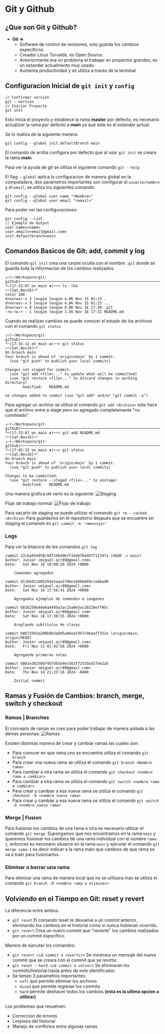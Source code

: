 # Git y Github
## ¿Que son Git y Github?
- **Git =>** 
    - Software de control de versiones, solo guarda los cambios especificos.
    - Creador Linus Torvalds, es Open Source.
    - Anteriormente era un problema el trabajar en proyectos grandes, es un estandar actualmente muy usado.
    - Aumenta productividad y se utiliza a traves de la terminal.

## Configuracion Inicial de `git init` y `config`
```
// Confirmar version
git --version
// Iniciar Proyecto
git init
```
Esto inicia el proyecto y establece la rama **master** por defecto, es necesario actualizar la rama por defecto a **main** ya que este es el estandar actual.

Se lo realiza de la siguiente manera:
```
git config --global init.defaultBranch main
```

El comando de arriba configura por defecto que al usar `git init` se creara la rama **main**

Para ver la ayuda de git se utiliza el siguiente comando `git --help`

El flag `--global` aplica la configuracion de manera global en la computadora, dos parametros importantes son configurar el `usuario/nombre` y el `email`, se utiliza los siguientes comando:
```
git config --global user.name "<Nombre>"
git config --global user.email "<email>"
```

Para poder ver las configuraciones:
```
git config --list
// Ejemplo de Output
user.name=<name>
user.email=<email@gmail.com>
init.defaultbranch=main
```

## Comandos Basicos de Git: add, commit y log
El comando `git init` crea una carpte oculta con el nombre `.git` donde se guarda toda la informacion de los cambios realizados.
```
┌─(~/Workspace/git-github)───────────────────────────────────────────────────────────────────────────────────────────────────────────────────────────────────────────────────(leugim@terminator:pts/0)─┐
└─(17:32:07 on main ✹)──> ls -lha                                                                                                                                                        ──(Sat,Nov16)─┘
total 16K
drwxrwxr-x 3 leugim leugim 4.0K Nov 15 01:23 .
drwxrwxr-x 5 leugim leugim 4.0K Nov 15 01:23 ..
drwxrwxr-x 8 leugim leugim 4.0K Nov 16 17:30 .git
-rw-rw-r-- 1 leugim leugim 1.5K Nov 16 17:32 README.md
```

Cuando se realizan cambios se puede conocer el estado de los archivos con el comando `git status`
```
┌─(~/Workspace/git-github)───────────────────────────────────────────────────────────────────────────────────────────────────────────────────────────────────────────────────(leugim@terminator:pts/0)─┐
└─(17:32:12 on main ✹)──> git status                                                                                                                                                     ──(Sat,Nov16)─┘
On branch main
Your branch is ahead of 'origin/main' by 1 commit.
  (use "git push" to publish your local commits)

Changes not staged for commit:
  (use "git add <file>..." to update what will be committed)
  (use "git restore <file>..." to discard changes in working directory)
        modified:   README.md

no changes added to commit (use "git add" and/or "git commit -a")
```
Para agregar un archivo se utiliza el comando `git add <Archivo>` esto hace que el archivo entre a stage pero no agregado completamente "no comiteado".
```
┌─(~/Workspace/git-github)───────────────────────────────────────────────────────────────────────────────────────────────────────────────────────────────────────────────────(leugim@terminator:pts/0)─┐
└─(17:33:07 on main ✹)──> git add README.md                                                                                                                                              ──(Sat,Nov16)─┘
┌─(~/Workspace/git-github)───────────────────────────────────────────────────────────────────────────────────────────────────────────────────────────────────────────────────(leugim@terminator:pts/0)─┐
└─(17:45:32 on main ✹)──> git status                                                                                                                                                     ──(Sat,Nov16)─┘
On branch main
Your branch is ahead of 'origin/main' by 1 commit.
  (use "git push" to publish your local commits)

Changes to be committed:
  (use "git restore --staged <file>..." to unstage)
        modified:   README.md
```
Una manera grafica de verlo es la siguiente:
![Staging](./img/Staging.png)

Flujo de trabajo normal:
![Flujo de trabajo](./img/Flujo-de-trabajo.png)

Para sacarlo de staging se puede utilizar el comando `git rm --cached <Archivo>`
Para guardarlos en el repositorio despues que se encuentre en staging el comando es `git commit -m '<mensaje>'`

### Logs
Para ver la bitacora de los comandos `git log`
```
commit 22cba934950c50f24b49bff34dd764d47711747a (HEAD -> main)
Author: Junior <miguel.ajr89@gmail.com>
Date:   Sat Nov 16 18:00:26 2024 +0000

    Comandos agregados

commit d11b6912e05393e5aaa179be1946b689cce86a90
Author: Junior <miguel.ajr89@gmail.com>
Date:   Sat Nov 16 17:56:41 2024 +0000

    Agregados ejemplos de comandos e imagenes

commit b816250b44e6a849ba3ac15a9e5ac20226ef795c
Author: Junior <miguel.ajr89@gmail.com>
Date:   Sat Nov 16 17:30:55 2024 +0000

    Areglando subtitulos de clases

commit b8672592e208b0b3a9d5a46eafd57c9beaff351e (origin/main, origin/HEAD)
Author: Junior <miguel.ajr89@gmail.com>
Date:   Fri Nov 15 01:42:56 2024 +0000

    Agregando primeras notas

commit d081e382506f4bfdb5b4ec563f72535bd1f4e2a5
Author: Junior <miguel.ajr89@gmail.com>
Date:   Thu Nov 14 21:23:16 2024 -0400

    Initial commit
```
## Ramas y Fusión de Cambios: branch, merge, switch y checkout
### Ramas | Branches
El concepto de ramas es creo para poder trabajar de manera aislada a las demas personas:
![Ramas](./img/Branches.png)

Existen distintas manera de crear y cambiar ramas las cuales son:
- Para conocer en que rama uno se encuentra utiliza el comando `git branch`
- Para crear una nueva rama se utiliza el comando `git branch <Nombre rama>`
- Para cambiar a otra rama se utiliza el comando `git checkout <nombre rama a cambiar>`
- Para cambiar a otra rama se utiliza el comando `git switch <nombre rama a cambiar>`
- Para crear y cambiar a esa nueva rama se utiliza el comando `git checkout -b <nombre nueva rama>`
- Para crear y cambiar a esa nueva rama se utiliza el comando `git switch -b <nombre nueva rama>`
### Merge | Fusion
Para fusionar los cambios de una rama a otra es necesario utilizar el comando `git merge`. Supongamos que nos encontramos en la rama `main` y queremos fusionar los cambios de una rama individual con el nombre `rama-1`, entonces es necesario situarce en la rama `main` y ejecutar el comando `git merge rama-1` es decir indicar a la rama main que cambios de que rama se va a traer para fusionarlos.
### Eliminar o borrar una rama
Para eliminar una rama de manera local que no se utilizara mas se utiliza el comando `git branch -D <nombre rama a eliminar>`
## Volviendo en el Tiempo en Git: reset y revert
La diferencia entre ambos:
- `git reset` El comando reset te devuelve a un commit anterior, eliminando los cambios en el historial como si nunca hubieran ocurrido.
- `git revert` Crea un nuevo commit que "revierte" los cambios realizados por un commit especifico.

Manera de ejecutar los comandos:
- `git revert <id commit a revertir>` Se mostrara un mensaje del nuevo commit que se creara con el commit que se revirtio
- `git reset --hard <id commit a volver>` Se eliminaran los commits/historial hasta antes de este identificador.
- Se tienen 3 parametros importantes:
  - `soft` que permite eliminar los archivos
  - `mixed` que permite regresar los commits
  - `hard` permite deshacer todos los cambios **(esta es la ultima opcion a utilizar)**

Los problemas que resuelven:
- Correccion de errores
- Limpieza del historial
- Manejo de conflictos entre algunas ramas.